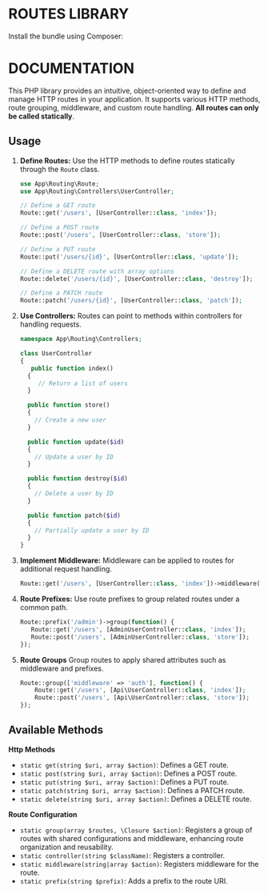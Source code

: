 # ROUTES LIBRARY

Install the bundle using Composer:


# DOCUMENTATION

This PHP library provides an intuitive, object-oriented way to define and manage HTTP routes in your application. It supports various HTTP methods, route grouping, middleware, and custom route handling. **All routes can only be called statically**.

## Usage

1. **Define Routes:** Use the HTTP methods to define routes statically through the `Route` class.

   ```php
   use App\Routing\Route;
   use App\Routing\Controllers\UserController;

   // Define a GET route
   Route::get('/users', [UserController::class, 'index']);

   // Define a POST route
   Route::post('/users', [UserController::class, 'store']);

   // Define a PUT route
   Route::put('/users/{id}', [UserController::class, 'update']);

   // Define a DELETE route with array options
   Route::delete('/users/{id}', [UserController::class, 'destroy']);

   // Define a PATCH route
   Route::patch('/users/{id}', [UserController::class, 'patch']);

2. **Use Controllers:** Routes can point to methods within controllers for handling requests.

    ```php
   namespace App\Routing\Controllers;

    class UserController
    {
       public function index()
      {
         // Return a list of users
      }

      public function store()
      {
        // Create a new user
      }

      public function update($id)
      {
        // Update a user by ID
      }

      public function destroy($id)
      {
        // Delete a user by ID
      }

      public function patch($id)
      {
        // Partially update a user by ID
      }
    }   
   ```

3. **Implement Middleware:** Middleware can be applied to routes for additional request handling.

    ```PHP
   Route::get('/users', [UserController::class, 'index'])->middleware('auth');
    ```
   
4. **Route Prefixes:** Use route prefixes to group related routes under a common path.

    ```PHP
   Route::prefix('/admin')->group(function() {
       Route::get('/users', [AdminUserController::class, 'index']);
       Route::post('/users', [AdminUserController::class, 'store']);
   });
    ```
   
5. **Route Groups** Group routes to apply shared attributes such as middleware and prefixes.

    ```PHP
    Route::group(['middleware' => 'auth'], function() {
        Route::get('/users', [Api\UserController::class, 'index']);
        Route::post('/users', [Api\UserController::class, 'store']);
    });
    ```

## Available Methods

**Http Methods**
- `static get(string $uri, array $action)`: Defines a GET route.
- `static post(string $uri, array $action)`: Defines a POST route.
- `static put(string $uri, array $action)`: Defines a PUT route.
- `static patch(string $uri, array $action)`: Defines a PATCH route.
- `static delete(string $uri, array $action)`: Defines a DELETE route.

**Route Configuration**
- `static group(array $routes, \Closure $action)`: Registers a group of routes with shared configurations and middleware, enhancing route organization and reusability.
- `static controller(string $className)`: Registers a controller.
- `static middleware(string|array $action)`: Registers middleware for the route.
- `static prefix(string $prefix)`: Adds a prefix to the route URI.